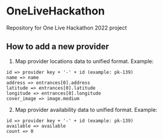 # OneLiveHackathon
Repository for One Live Hackathon 2022 project

## How to add a new provider

1. Map provider locations data to unified format. Example:

```
id => provider key + '-' + id (example: pk-139)
name => name
address => entrances[0].address
latitude => entrances[0].latitude
longitude => entrances[0].longitude
cover_image => image.medium
```

2. Map provider availability data to unified format. Example:

```
id => provider key + '-' + id (example: pk-139)
available => available
count => 0
```
